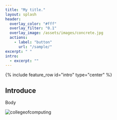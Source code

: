 ```yaml
---
title: "My title."
layout: splash
header:
  overlay_color: "#fff"
  overlay_filter: "0.1"
  overlay_image: /assets/images/concrete.jpg
  actions:
    - label: "button"
      url: "/sample/"
excerpt: " "
intro:
  - excerpt: ""
---
```


{% include feature_row id="intro" type="center" %}

## Introduce

Body

![collegeofcomputing](/assets/images/collegeofcomputing.jpg)
